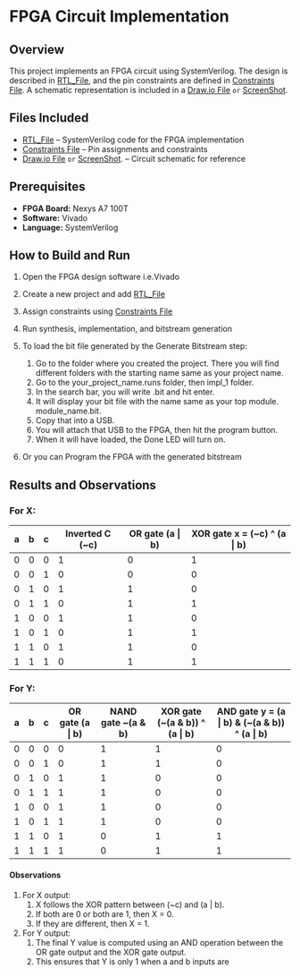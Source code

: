 # FPGA Circuit Implementation

## Overview
This project implements an FPGA circuit using SystemVerilog. The design is described in [RTL_File](https://github.com/AliMaax/DSD-2023-EE-21/blob/master/Lab2/RTL/lab2task.sv), and the pin constraints are defined in [Constraints File](https://github.com/AliMaax/DSD-2023-EE-21/blob/master/Lab2/Constraints/lab2task.xdc). A schematic representation is included in a [Draw.io File](https://github.com/AliMaax/DSD-2023-EE-21/blob/master/Lab2/Docs/Lab2.drawio) `or` [ScreenShot](https://github.com/AliMaax/DSD-2023-EE-21/blob/master/Lab2/Docs/Screenshot%202025-02-04%20174639.png).

## Files Included
- [RTL_File](https://github.com/AliMaax/DSD-2023-EE-21/blob/master/Lab2/RTL/lab2task.sv) – SystemVerilog code for the FPGA implementation
- [Constraints File](https://github.com/AliMaax/DSD-2023-EE-21/blob/master/Lab2/Constraints/lab2task.xdc) – Pin assignments and constraints
- [Draw.io File](https://github.com/AliMaax/DSD-2023-EE-21/blob/master/Lab2/Docs/Lab2.drawio) `or` [ScreenShot](https://github.com/AliMaax/DSD-2023-EE-21/blob/master/Lab2/Docs/Screenshot%202025-02-04%20174639.png). – Circuit schematic for reference

## Prerequisites
- **FPGA Board:** Nexys A7 100T
- **Software:** Vivado
- **Language:** SystemVerilog

## How to Build and Run
1. Open the FPGA design software i.e.Vivado
2. Create a new project and add [RTL_File](https://github.com/AliMaax/DSD-2023-EE-21/blob/master/Lab2/RTL/lab2task.sv)
3. Assign constraints using [Constraints File](https://github.com/AliMaax/DSD-2023-EE-21/blob/master/Lab2/Constraints/lab2task.xdc)
4. Run synthesis, implementation, and bitstream generation
5. To load the bit file generated by the Generate Bitstream step:

    1. Go to the folder where you created the project. There you will find different folders with the starting name same as your project name.
    2. Go to the your_project_name.runs folder, then impl_1 folder.
    3. In the search bar, you will write .bit and hit enter. 
    4. It will display your bit file with the name same as your top module. module_name.bit. 
    5. Copy that into a USB.
    6. You will  attach that USB to the FPGA, then hit the program button.
    7. When it will have loaded, the Done LED will turn on. 
6. Or you can Program the FPGA with the generated bitstream


## Results and Observations
### For X:

| a | b | c | Inverted C (~c)| OR gate (a \| b) | XOR gate x = (~c) ^ (a \| b)|
|---|---|---|----------------|------------------|-----------------------------|
| 0 | 0 | 0 |       1        |         0        |               1             |
| 0 | 0 | 1 |       0        |         0        |               0             |
| 0 | 1 | 0 |       1        |         1        |               0             |
| 0 | 1 | 1 |       0        |         1        |               1             |
| 1 | 0 | 0 |       1        |         1        |               0             |
| 1 | 0 | 1 |       0        |         1        |               1             |
| 1 | 1 | 0 |       1        |         1        |               0             |
| 1 | 1 | 1 |       0        |         1        |               1             |

### For Y:

| a | b | c | OR gate (a \| b) | NAND gate ~(a & b) | XOR gate (~(a & b)) ^ (a \| b) | AND gate y = (a \| b) & (~(a & b)) ^ (a \| b) |
|---|---|---|------------------|---------------------|-------------------------------|---------------------------------------------|
| 0 | 0 | 0 | 0                | 1                   | 1                             | 0                                           |
| 0 | 0 | 1 | 0                | 1                   | 1                             | 0                                           |
| 0 | 1 | 0 | 1                | 1                   | 0                             | 0                                           |
| 0 | 1 | 1 | 1                | 1                   | 0                             | 0                                           |
| 1 | 0 | 0 | 1                | 1                   | 0                             | 0                                           |
| 1 | 0 | 1 | 1                | 1                   | 0                             | 0                                           |
| 1 | 1 | 0 | 1                | 0                   | 1                             | 1                                           |
| 1 | 1 | 1 | 1                | 0                   | 1                             | 1                                           |

#### Observations
1. For X output:
    1. X follows the XOR pattern between (~c) and (a | b).
    2. If both are 0 or both are 1, then X = 0.
    3. If they are different, then X = 1.
2. For Y output:
    1. The final Y value is computed using an AND operation between the OR gate output and the XOR gate output.
    2. This ensures that Y is only 1 when a and b inputs  are 


